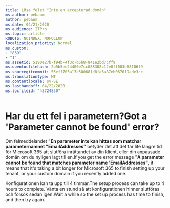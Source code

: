 ```yaml
---
title: Lösa felet "Inte en accepterad domän"
ms.author: pebaum
author: pebaum
ms.date: 04/21/2020
ms.audience: ITPro
ms.topic: article
ROBOTS: NOINDEX, NOFOLLOW
localization_priority: Normal
ms.custom:
- "839"
- "1"
ms.assetid: 5190e27b-f94b-4f3c-b5b8-841e2bd7cff9
ms.openlocfilehash: 2b5b5ee24400e7cc088308c12e8ff003b68186f9
ms.sourcegitcommit: 55eff703a17e500681d8fa6a87eb067019ade3cc
ms.translationtype: MT
ms.contentlocale: sv-SE
ms.lasthandoff: 04/22/2020
ms.locfileid: "43724830"
---
```

# <a name="got-a-parameter-cannot-be-found-error"></a><span data-ttu-id="f4123-102">Har du ett fel i parametern?</span><span class="sxs-lookup"><span data-stu-id="f4123-102">Got a 'Parameter cannot be found' error?</span></span>

<span data-ttu-id="f4123-103">Om felmeddelandet **"En parameter inte kan hittas som matchar parameternamnet "EmailAddresses"** betyder det att det tar lite längre tid för Microsoft 365 att slutföra inrättandet av din klient, eller din anpassade domän om du nyligen lagt till en.</span><span class="sxs-lookup"><span data-stu-id="f4123-103">If you get the error message **"A parameter cannot be found that matches parameter name 'EmailAddresses"**, it means that it's taking a bit longer for Microsoft 365 to finish setting up your tenant, or your custom domain if you recently added one.</span></span>
  
<span data-ttu-id="f4123-104">Konfigurationen kan ta upp till 4 timmar.</span><span class="sxs-lookup"><span data-stu-id="f4123-104">The setup process can take up to 4 hours to complete.</span></span> <span data-ttu-id="f4123-105">Vänta en stund så att konfigurationen hinner slutföras och försök sedan igen.</span><span class="sxs-lookup"><span data-stu-id="f4123-105">Wait a while so the set up process has time to finish, and then try again.</span></span>
  